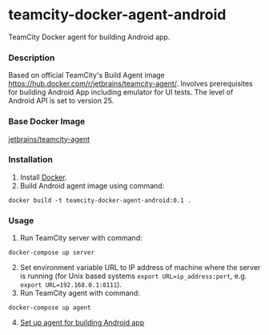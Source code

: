 # teamcity-docker-agent-android
TeamCity Docker agent for building Android app.

### Description

Based on official TeamCity's Build Agent image https://hub.docker.com/r/jetbrains/teamcity-agent/. Involves prerequisites for building Android App including emulator for UI tests. The level of Android API is set to version 25.


### Base Docker Image
[jetbrains/teamcity-agent](https://hub.docker.com/r/jetbrains/teamcity-agent/)


### Installation

1. Install [Docker](https://www.docker.com).
2. Build Android agent image using command:

```
docker build -t teamcity-docker-agent-android:0.1 .
```

### Usage

1. Run TeamCity server with command:
```
docker-compose up server
```
2. Set environment variable URL to IP address of machine where the server is running (for Unix based systems `export URL=ip_address:port`, e.g. `export URL=192.168.0.1:8111`).
3. Run TeamCity agent with command:
```
docker-compose up agent
```
4. [Set up agent for building Android app](https://github.com/mlamojove/teamcity-docker-agent-android/wiki/Teamcity-setup)
